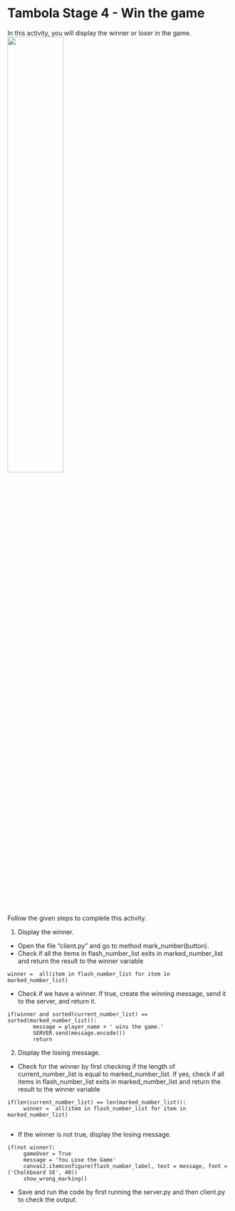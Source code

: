 Tambola Stage 4 - Win the game
======================
In this activity, you will display the winner or loser in the game.
<img src= "https://s3.amazonaws.com/media-p.slid.es/uploads/1525744/images/8813171/prjct.png" width = "50%" height = "auto">

Follow the given steps to complete this activity.

1. Display the winner.
* Open the file “client.py” and go to method mark_number(button).
* Check if all the items in flash_number_list exits in marked_number_list and return the result to the winner variable


```
winner =  all(item in flash_number_list for item in marked_number_list)
```
* Check if we have a winner. If true, create the winning message, send it to the server, and return it.




```
if(winner and sorted(current_number_list) == sorted(marked_number_list)):
        message = player_name + ' wins the game.'
        SERVER.send(message.encode())
        return
```


2. Display the losing message.
* Check for the winner by first checking if the length of current_number_list is equal to marked_number_list. If yes, check if all items in flash_number_list exits in marked_number_list and return the result to the winner variable


```
if(len(current_number_list) == len(marked_number_list)):
     winner =  all(item in flash_number_list for item in marked_number_list)


```
* If the winner is not true, display the losing message. 
```
if(not winner):
     gameOver = True
     message = 'You Lose the Game'
     canvas2.itemconfigure(flash_number_label, text = message, font = ('Chalkboard SE', 40))
     show_wrong_marking()
```


* Save and run the code by first running the server.py and then client.py to check the output.
